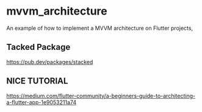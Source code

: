 # mvvm_architecture

An example of how to implement a MVVM architecture on Flutter projects,

## Tacked Package

https://pub.dev/packages/stacked

## NICE TUTORIAL

https://medium.com/flutter-community/a-beginners-guide-to-architecting-a-flutter-app-1e9053211a74



